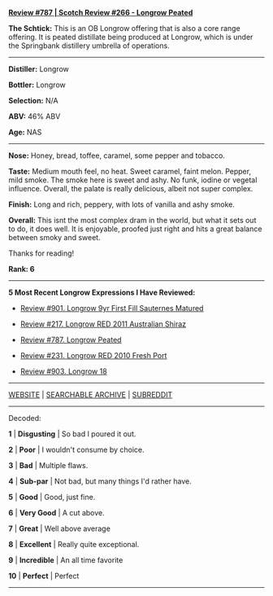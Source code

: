 
[**Review #787 | Scotch Review #266 - Longrow Peated**]( https://t8ke.review/review-787-longrow-peated/)

**The Schtick:** This is an OB Longrow offering that is also a core range offering. It is peated distillate being produced at Longrow, which is under the Springbank distillery umbrella of operations. 

-----

**Distiller:** Longrow

**Bottler:** Longrow

**Selection:** N/A

**ABV:**  46% ABV

**Age:** NAS 

-----

**Nose:**  Honey, bread, toffee, caramel, some pepper and tobacco.   

**Taste:** Medium mouth feel, no heat. Sweet caramel, faint melon. Pepper, mild smoke. The smoke here is sweet and ashy. No funk, iodine or vegetal influence. Overall, the palate is really delicious, albeit not super complex. 

**Finish:** Long and rich, peppery, with lots of vanilla and ashy smoke. 

**Overall:** This isnt the most complex dram in the world, but what it sets out to do, it does well. It is enjoyable, proofed just right and hits a great balance between smoky and sweet. 

Thanks for reading!

**Rank: 6**

----- 

**5 Most Recent Longrow Expressions I Have Reviewed:** 

- [Review #901. Longrow 9yr First Fill Sauternes Matured]( https://t8ke.review/review-901-longrow-9yr-first-fill-sauternes/) 

- [Review #217. Longrow RED 2011 Australian Shiraz]( https://t8ke.review/review-217-longrow-red-shiraz-2011/) 

- [Review #787. Longrow Peated]( https://t8ke.review/review-787-longrow-peated/) 

- [Review #231. Longrow RED 2010 Fresh Port]( https://t8ke.review/review-231-longrow-red-fresh-port/) 

- [Review #903. Longrow 18]( https://t8ke.review/review-903-longrow-18/) 

-----

[WEBSITE](https://t8ke.review) | [SEARCHABLE ARCHIVE](https://t8ke.review/review-archive/) | [SUBREDDIT](https://reddit.com/r/t8kereviews)

-----

Decoded:

**1** | **Disgusting** | So bad I poured it out.

**2** | **Poor** | I wouldn't consume by choice.

**3** | **Bad** | Multiple flaws.

**4** | **Sub-par** | Not bad, but many things I'd rather have.

**5** | **Good** | Good, just fine.

**6** | **Very Good** | A cut above.

**7** | **Great** | Well above average

**8** | **Excellent** | Really quite exceptional.

**9** | **Incredible** | An all time favorite

**10** | **Perfect** | Perfect

----

